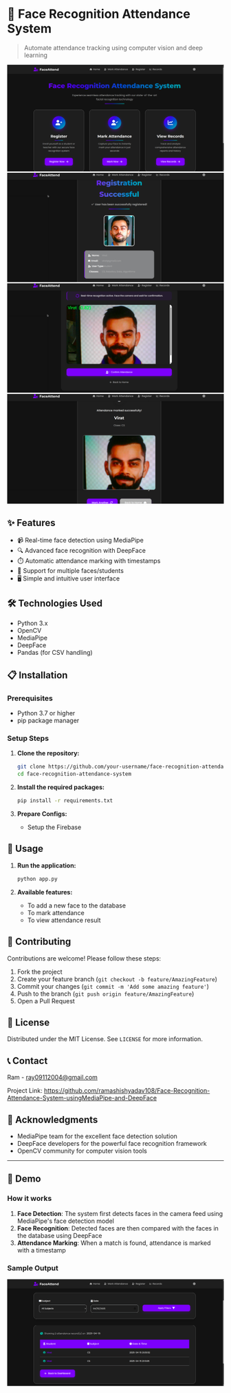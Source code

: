 # 👤 Face Recognition Attendance System

> Automate attendance tracking using computer vision and deep learning

![Dashboard Preview](assets/home.png)
![Dashboard Preview](assets/registration.png)
![Dashboard Preview](assets/marking_attendance.png)
![Dashboard Preview](assets/attendance_marked.png)

## ✨ Features

- 📹 Real-time face detection using MediaPipe
- 🔍 Advanced face recognition with DeepFace
- ⏱️ Automatic attendance marking with timestamps
- 👥 Support for multiple faces/students
- 🖥️ Simple and intuitive user interface

## 🛠️ Technologies Used

- Python 3.x
- OpenCV
- MediaPipe
- DeepFace
- Pandas (for CSV handling)

## 📋 Installation

### Prerequisites

- Python 3.7 or higher
- pip package manager

### Setup Steps

1. **Clone the repository:**
   ```bash
   git clone https://github.com/your-username/face-recognition-attendance-system.git
   cd face-recognition-attendance-system
   ```

2. **Install the required packages:**
   ```bash
   pip install -r requirements.txt
   ```

3. **Prepare Configs:**
   - Setup the Firebase

## 🚀 Usage

1. **Run the application:**
   ```bash
   python app.py
   ```

2. **Available features:**
   - To add a new face to the database
   - To mark attendance
   - To view attendance result

## 🤝 Contributing

Contributions are welcome! Please follow these steps:

1. Fork the project
2. Create your feature branch (`git checkout -b feature/AmazingFeature`)
3. Commit your changes (`git commit -m 'Add some amazing feature'`)
4. Push to the branch (`git push origin feature/AmazingFeature`)
5. Open a Pull Request

## 📄 License

Distributed under the MIT License. See `LICENSE` for more information.

## 📞 Contact

Ram - ray09112004@gmail.com

Project Link: https://github.com/ramashishyadav108/Face-Recognition-Attendance-System-usingMediaPipe-and-DeepFace

## 🙏 Acknowledgments

- MediaPipe team for the excellent face detection solution
- DeepFace developers for the powerful face recognition framework
- OpenCV community for computer vision tools

---

## 📸 Demo

### How it works

1. **Face Detection**: The system first detects faces in the camera feed using MediaPipe's face detection model
2. **Face Recognition**: Detected faces are then compared with the faces in the database using DeepFace
3. **Attendance Marking**: When a match is found, attendance is marked with a timestamp

### Sample Output

![Dashboard Preview](assets/records.png)